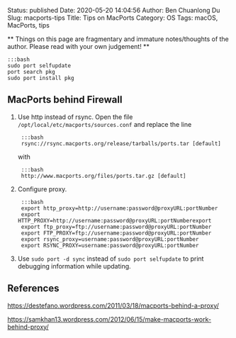 Status: published
Date: 2020-05-20 14:04:56
Author: Ben Chuanlong Du
Slug: macports-tips
Title: Tips on MacPorts
Category: OS
Tags: macOS, MacPorts, tips

**
Things on this page are
fragmentary and immature notes/thoughts of the author.
Please read with your own judgement!
**

    :::bash
    sudo port selfupdate
    port search pkg
    sudo port install pkg

## MacPorts behind Firewall

1. Use http instead of rsync. 
    Open the file `/opt/local/etc/macports/sources.conf`
    and replace the line 

        :::bash
        rsync://rsync.macports.org/release/tarballs/ports.tar [default]

    with

        :::bash
        http://www.macports.org/files/ports.tar.gz [default]

2. Configure proxy.

        :::bash
        export http_proxy=http://username:password@proxyURL:portNumber
        export HTTP_PROXY=http://username:password@proxyURL:portNumberexport 
        export ftp_proxy=ftp://username:password@proxyURL:portNumber
        export FTP_PROXY=ftp://username:password@proxyURL:portNumber
        export rsync_proxy=username:password@proxyURL:portNumber
        export RSYNC_PROXY=username:password@proxyURL:portNumber

3. Use `sudo port -d sync` instead of `sudo port selfupdate` to print debugging information while updating.

## References

https://destefano.wordpress.com/2011/03/18/macports-behind-a-proxy/

https://samkhan13.wordpress.com/2012/06/15/make-macports-work-behind-proxy/

